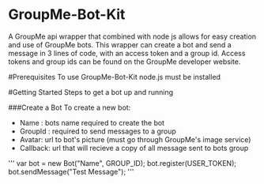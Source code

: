 # GroupMe-Bot-Kit
A GroupMe api wrapper that combined with node js allows for easy creation and use of GroupMe bots.
This wrapper can create a bot and send a message in 3 lines of code, with an access token and a
group id. Access tokens and group ids can be found on the GroupMe developer website.

#Prerequisites
To use GroupMe-Bot-Kit node.js must be installed


#Getting Started
Steps to get a bot up and running

###Create a Bot
To create a new bot:
- Name : bots name required to create the bot 
- GroupId : required to send messages to a group
- Avatar: url to bot's picture (must go through GroupMe's image service)
- Callback: url that will recieve a copy of all message sent to bots group

'''
var bot = new Bot("Name", GROUP_ID);
bot.register(USER_TOKEN);
bot.sendMessage("Test Message");
'''


